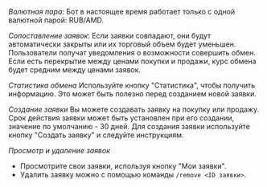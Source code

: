 *Валютная пара*: Бот в настоящее время работает только с одной валютной парой: RUB/AMD.

*Сопоставление заявок*: Если заявки совпадают, они будут автоматически закрыты или их торговый объем будет уменьшен. Пользователи получат уведомления о возможности совершить обмен. Если есть перекрытие между ценами покупки и продажи, курс обмена будет средним между ценами заявок.

*Статистика обмена*
Используйте кнопку "Статистика", чтобы получить информацию. Это может быть полезно перед созданием новой заявки.

*Создание заявки*
Вы можете создавать заявку на покупку или продажу. Срок действия заявки может быть установлен при его создании, значение по умолчанию - 30 дней.
Для создания заявки используйте кнопку "Создать заявку" и следуйте инструкциям.

*Просмотр и удаление заявок*
- Просмотрите свои заявки, используя кнопку "Мои заявки".
- Удалить заявку можно с помощью команды `/remove <ID заявки>`.